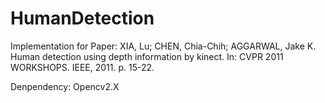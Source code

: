 # HumanDetection
Implementation for Paper:
XIA, Lu; CHEN, Chia-Chih; AGGARWAL, Jake K. 
Human detection using depth information by kinect. 
In: CVPR 2011 WORKSHOPS. IEEE, 2011. p. 15-22.

Denpendency:
Opencv2.X
